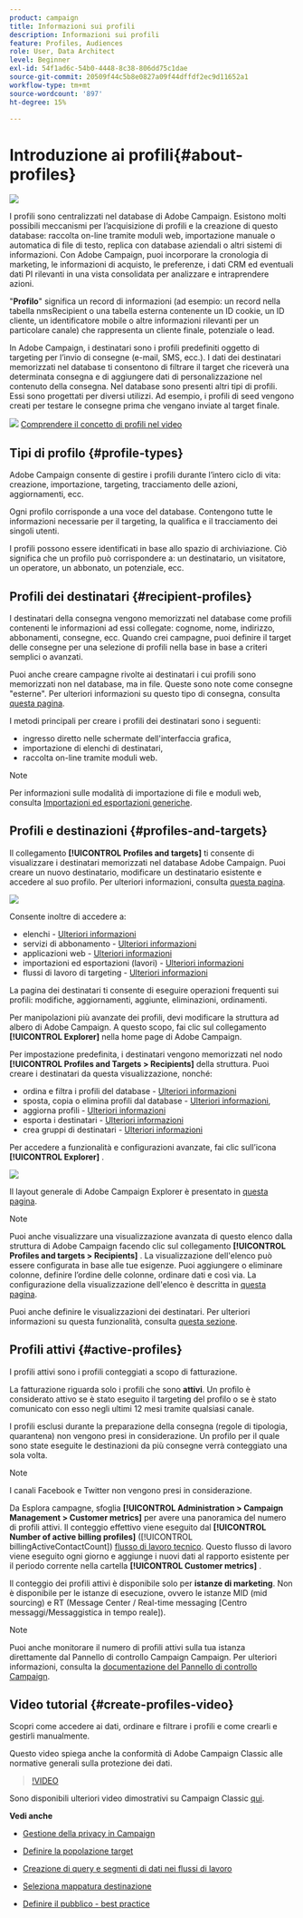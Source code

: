 ```yaml
---
product: campaign
title: Informazioni sui profili
description: Informazioni sui profili
feature: Profiles, Audiences
role: User, Data Architect
level: Beginner
exl-id: 54f1ad6c-54b0-4448-8c38-806dd75c1dae
source-git-commit: 20509f44c5b8e0827a09f44dffdf2ec9d11652a1
workflow-type: tm+mt
source-wordcount: '897'
ht-degree: 15%

---
```


# Introduzione ai profili{#about-profiles}

![](../../assets/common.svg)

I profili sono centralizzati nel database di Adobe Campaign. Esistono molti possibili meccanismi per l’acquisizione di profili e la creazione di questo database: raccolta on-line tramite moduli web, importazione manuale o automatica di file di testo, replica con database aziendali o altri sistemi di informazioni. Con Adobe Campaign, puoi incorporare la cronologia di marketing, le informazioni di acquisto, le preferenze, i dati CRM ed eventuali dati PI rilevanti in una vista consolidata per analizzare e intraprendere azioni.

&quot;**Profilo**&quot; significa un record di informazioni (ad esempio: un record nella tabella nmsRecipient o una tabella esterna contenente un ID cookie, un ID cliente, un identificatore mobile o altre informazioni rilevanti per un particolare canale) che rappresenta un cliente finale, potenziale o lead.

In Adobe Campaign, i destinatari sono i profili predefiniti oggetto di targeting per l’invio di consegne (e-mail, SMS, ecc.). I dati dei destinatari memorizzati nel database ti consentono di filtrare il target che riceverà una determinata consegna e di aggiungere dati di personalizzazione nel contenuto della consegna. Nel database sono presenti altri tipi di profili. Essi sono progettati per diversi utilizzi. Ad esempio, i profili di seed vengono creati per testare le consegne prima che vengano inviate al target finale.

![](assets/do-not-localize/how-to-video.png) [Comprendere il concetto di profili nel video](#create-profiles-video)

## Tipi di profilo {#profile-types}

Adobe Campaign consente di gestire i profili durante l’intero ciclo di vita: creazione, importazione, targeting, tracciamento delle azioni, aggiornamenti, ecc.

Ogni profilo corrisponde a una voce del database. Contengono tutte le informazioni necessarie per il targeting, la qualifica e il tracciamento dei singoli utenti.

I profili possono essere identificati in base allo spazio di archiviazione. Ciò significa che un profilo può corrispondere a: un destinatario, un visitatore, un operatore, un abbonato, un potenziale, ecc.

## Profili dei destinatari {#recipient-profiles}

I destinatari della consegna vengono memorizzati nel database come profili contenenti le informazioni ad essi collegate: cognome, nome, indirizzo, abbonamenti, consegne, ecc. Quando crei campagne, puoi definire il target delle consegne per una selezione di profili nella base in base a criteri semplici o avanzati.

Puoi anche creare campagne rivolte ai destinatari i cui profili sono memorizzati non nel database, ma in file. Queste sono note come consegne &quot;esterne&quot;. Per ulteriori informazioni su questo tipo di consegna, consulta [questa pagina](../../delivery/using/steps-defining-the-target-population.md#selecting-external-recipients).

I metodi principali per creare i profili dei destinatari sono i seguenti:

* ingresso diretto nelle schermate dell&#39;interfaccia grafica,
* importazione di elenchi di destinatari,
* raccolta on-line tramite moduli web.

>[!NOTE]
>
>Per informazioni sulle modalità di importazione di file e moduli web, consulta [Importazioni ed esportazioni generiche](../../platform/using/get-started-data-import-export.md).

## Profili e destinazioni {#profiles-and-targets}

Il collegamento **[!UICONTROL Profiles and targets]** ti consente di visualizzare i destinatari memorizzati nel database Adobe Campaign. Puoi creare un nuovo destinatario, modificare un destinatario esistente e accedere al suo profilo. Per ulteriori informazioni, consulta [questa pagina](../../platform/using/editing-a-profile.md).

![](assets/d_ncs_user_interface_target_link.png)

Consente inoltre di accedere a:

* elenchi - [Ulteriori informazioni](../../platform/using/creating-and-managing-lists.md)
* servizi di abbonamento - [Ulteriori informazioni](../../delivery/using/managing-subscriptions.md)
* applicazioni web - [Ulteriori informazioni](../../web/using/about-web-applications.md)
* importazioni ed esportazioni (lavori) - [Ulteriori informazioni](../../platform/using/about-generic-imports-exports.md)
* flussi di lavoro di targeting - [Ulteriori informazioni](../../workflow/using/building-a-workflow.md#implementation-steps-)

La pagina dei destinatari ti consente di eseguire operazioni frequenti sui profili: modifiche, aggiornamenti, aggiunte, eliminazioni, ordinamenti.

Per manipolazioni più avanzate dei profili, devi modificare la struttura ad albero di Adobe Campaign. A questo scopo, fai clic sul collegamento **[!UICONTROL Explorer]** nella home page di Adobe Campaign.

Per impostazione predefinita, i destinatari vengono memorizzati nel nodo **[!UICONTROL Profiles and Targets > Recipients]** della struttura. Puoi creare i destinatari da questa visualizzazione, nonché:

* ordina e filtra i profili del database - [Ulteriori informazioni](../../platform/using/filtering-options.md)
* sposta, copia o elimina profili dal database - [Ulteriori informazioni](../../platform/using/managing-profiles.md),
* aggiorna profili - [Ulteriori informazioni](../../platform/using/updating-data.md)
* esporta i destinatari - [Ulteriori informazioni](../../platform/using/exporting-and-importing-profiles.md)
* crea gruppi di destinatari - [Ulteriori informazioni](../../platform/using/creating-and-managing-lists.md)

Per accedere a funzionalità e configurazioni avanzate, fai clic sull’icona **[!UICONTROL Explorer]** .

![](assets/d_ncs_user_interface01.png)

Il layout generale di Adobe Campaign Explorer è presentato in [questa pagina](../../platform/using/adobe-campaign-explorer.md).

>[!NOTE]
>
>Puoi anche visualizzare una visualizzazione avanzata di questo elenco dalla struttura di Adobe Campaign facendo clic sul collegamento **[!UICONTROL Profiles and targets > Recipients]** . La visualizzazione dell&#39;elenco può essere configurata in base alle tue esigenze. Puoi aggiungere o eliminare colonne, definire l’ordine delle colonne, ordinare dati e così via. La configurazione della visualizzazione dell&#39;elenco è descritta in [questa pagina](../../platform/using/adobe-campaign-ui-lists.md).
>
>Puoi anche definire le visualizzazioni dei destinatari. Per ulteriori informazioni su questa funzionalità, consulta [questa sezione](../../platform/using/access-management-folders.md).

## Profili attivi {#active-profiles}

I profili attivi sono i profili conteggiati a scopo di fatturazione.

La fatturazione riguarda solo i profili che sono **attivi**. Un profilo è considerato attivo se è stato eseguito il targeting del profilo o se è stato comunicato con esso negli ultimi 12 mesi tramite qualsiasi canale.

I profili esclusi durante la preparazione della consegna (regole di tipologia, quarantena) non vengono presi in considerazione. Un profilo per il quale sono state eseguite le destinazioni da più consegne verrà conteggiato una sola volta.

>[!NOTE]
>
>I canali Facebook e Twitter non vengono presi in considerazione.

Da Esplora campagne, sfoglia **[!UICONTROL Administration > Campaign Management > Customer metrics]** per avere una panoramica del numero di profili attivi. Il conteggio effettivo viene eseguito dal **[!UICONTROL Number of active billing profiles]** ([!UICONTROL billingActiveContactCount]) [flusso di lavoro tecnico](../../workflow/using/about-technical-workflows.md). Questo flusso di lavoro viene eseguito ogni giorno e aggiunge i nuovi dati al rapporto esistente per il periodo corrente nella cartella **[!UICONTROL Customer metrics]** .

Il conteggio dei profili attivi è disponibile solo per **istanze di marketing**. Non è disponibile per le istanze di esecuzione, ovvero le istanze MID (mid sourcing) e RT (Message Center / Real-time messaging [Centro messaggi/Messaggistica in tempo reale]).

>[!NOTE]
>
>Puoi anche monitorare il numero di profili attivi sulla tua istanza direttamente dal Pannello di controllo Campaign Campaign. Per ulteriori informazioni, consulta la [documentazione del Pannello di controllo Campaign](https://experienceleague.adobe.com/docs/control-panel/using/performance-monitoring/active-profiles-monitoring.html).

## Video tutorial {#create-profiles-video}

Scopri come accedere ai dati, ordinare e filtrare i profili e come crearli e gestirli manualmente.

Questo video spiega anche la conformità di Adobe Campaign Classic alle normative generali sulla protezione dei dati.

>[!VIDEO](https://video.tv.adobe.com/v/35611?quality=12)

Sono disponibili ulteriori video dimostrativi su Campaign Classic [qui](https://experienceleague.adobe.com/docs/campaign-classic-learn/tutorials/overview.html?lang=it).

**Vedi anche**

* [Gestione della privacy in Campaign](https://helpx.adobe.com/it/campaign/kb/acc-privacy.html)

* [Definire la popolazione target](../../delivery/using/define-the-right-audience.md)

* [Creazione di query e segmenti di dati nei flussi di lavoro](../../workflow/using/targeting-data.md)

* [Seleziona mappatura destinazione](../../delivery/using/selecting-a-target-mapping.md)

* [Definire il pubblico - best practice](../../delivery/using/define-the-right-audience.md)
